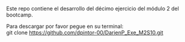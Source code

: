 Este repo contiene el desarrollo del décimo ejercicio del módulo 2 del bootcamp.  
  
Para descargar por favor pegue en su terminal:  
git clone https://github.com/dpintor-00/DarienP_Exe_M2S10.git  